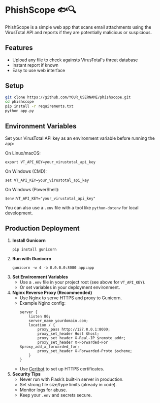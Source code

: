 # PhishScope 🐟🔍

PhishScope is a simple web app that scans email attachments using the VirusTotal API and reports if they are potentially malicious or suspicious.

## Features

- Upload any file to check againsts VirusTotal's threat database
- Instant report if known
- Easy to use web interface

## Setup

```bash
git clone https://github.com/YOUR_USERNAME/phishscope.git
cd phishscope
pip install -r requirements.txt
python app.py

```

## Environment Variables

Set your VirusTotal API key as an environment variable before running the app:

On Linux/macOS:
```
export VT_API_KEY=your_virustotal_api_key
```
On Windows (CMD):
```
set VT_API_KEY=your_virustotal_api_key
```
On Windows (PowerShell):
```
$env:VT_API_KEY="your_virustotal_api_key"
```

You can also use a `.env` file with a tool like `python-dotenv` for local development.

## Production Deployment

1. **Install Gunicorn**
   ```
   pip install gunicorn
   ```
2. **Run with Gunicorn**
   ```
   gunicorn -w 4 -b 0.0.0.0:8000 app:app
   ```
3. **Set Environment Variables**
   - Use a `.env` file in your project root (see above for `VT_API_KEY`).
   - Or set variables in your deployment environment.
4. **Nginx Reverse Proxy (Recommended)**
   - Use Nginx to serve HTTPS and proxy to Gunicorn.
   - Example Nginx config:
     ```nginx
     server {
         listen 80;
         server_name yourdomain.com;
         location / {
             proxy_pass http://127.0.0.1:8000;
             proxy_set_header Host $host;
             proxy_set_header X-Real-IP $remote_addr;
             proxy_set_header X-Forwarded-For $proxy_add_x_forwarded_for;
             proxy_set_header X-Forwarded-Proto $scheme;
         }
     }
     ```
   - Use [Certbot](https://certbot.eff.org/) to set up HTTPS certificates.
5. **Security Tips**
   - Never run with Flask’s built-in server in production.
   - Set strong file size/type limits (already in code).
   - Monitor logs for abuse.
   - Keep your `.env` and secrets secure.
